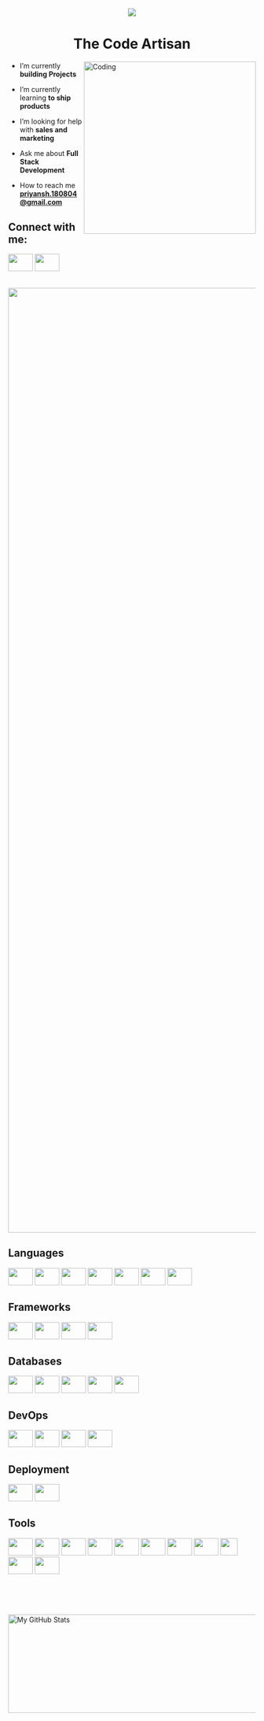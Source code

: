 <h1 align="center">
    <img src="https://readme-typing-svg.herokuapp.com/?lines=Hi+there!+👋🏽;I'm+Priyansh!;Nice+to+meet+you!&center=true&size=30&color=2396ED">
</h1>
<h1 align="center">The Code Artisan</h1>

<img align="right" alt="Coding" width="350" src="https://miro.medium.com/v2/resize:fit:679/1*zVnWJtyGOX_kUIDm6ccCfQ.gif">

- I’m currently **building Projects**

- I’m currently learning **to ship products**

- I’m looking for help with **sales and marketing**

- Ask me about **Full Stack Development**

- How to reach me **priyansh.180804@gmail.com**

## Connect with me:
<p align="left">
  <a href="https://www.linkedin.com/in/priyansh-patel-1570b0251/" target="blank">    <img height="35" width="50" src="https://skillicons.dev/icons?i=linkedin" /></a>
  <a href="https://twitter.com/priyansh_ptl18" target="blank">    <img height="35" width="50" src="https://skillicons.dev/icons?i=twitter" /></a>
</p>

<br/>
<img src="https://www.animatedimages.org/data/media/562/animated-line-image-0184.gif" width="1920" />

## Languages
<p align="left">
    <img height="35" width="50" src="https://skillicons.dev/icons?i=html" />
    <img height="35" width="50" src="https://skillicons.dev/icons?i=css" />
    <img height="35" width="50" src="https://skillicons.dev/icons?i=javascript" />
    <img height="35" width="50" src="https://skillicons.dev/icons?i=typescript" />
    <img height="35" width="50" src="https://skillicons.dev/icons?i=solidity" />
    <img height="35" width="50" src="https://skillicons.dev/icons?i=c" />
    <img height="35" width="50" src="https://skillicons.dev/icons?i=java" />
</p>

## Frameworks
<p align="left">
    <img height="35" width="50" src="https://skillicons.dev/icons?i=react" />
    <img height="35" width="50" src="https://skillicons.dev/icons?i=express" />
    <img height="35" width="50" src="https://skillicons.dev/icons?i=tailwind" />
    <img height="35" width="50" src="https://skillicons.dev/icons?i=nextjs" />
</p>

## Databases
<p align="left">
    <img height="35" width="50" src="https://skillicons.dev/icons?i=mongodb" />
    <img height="35" width="50" src="https://skillicons.dev/icons?i=postgres" />
    <img height="35" width="50" src="https://skillicons.dev/icons?i=redis" />
    <img height="35" width="50" src="https://skillicons.dev/icons?i=mysql" />
    <img height="35" width="50" src="https://skillicons.dev/icons?i=kafka" />
</p>

## DevOps
<p>
    <img height="35" width="50" src="https://skillicons.dev/icons?i=docker" />
    <img height="35" width="50" src="https://skillicons.dev/icons?i=k8s" />
    <img height="35" width="50" src="https://skillicons.dev/icons?i=prometheus" />
    <img height="35" width="50" src="https://skillicons.dev/icons?i=grafana" />
</p>

## Deployment
<p>
    <img height="35" width="50" src="https://skillicons.dev/icons?i=vercel" />
    <img height="35" width="50" src="https://skillicons.dev/icons?i=aws" />
    
</p>

## Tools
<p align="left">
    <img height="35" width="50" src="https://skillicons.dev/icons?i=rabbitmq" />
    <img height="35" width="50" src="https://skillicons.dev/icons?i=vite" />
    <img height="35" width="50" src="https://skillicons.dev/icons?i=notion" />
    <img height="35" width="50" src="https://skillicons.dev/icons?i=supabase" />
    <img height="35" width="50" src="https://skillicons.dev/icons?i=git" />
    <img height="35" width="50" src="https://skillicons.dev/icons?i=prisma" />
    <img height="35" width="50" src="https://skillicons.dev/icons?i=postman" />
    <img height="35" width="50" src="https://skillicons.dev/icons?i=figma" />
    <img height="35" width="35" src="https://avatars.githubusercontent.com/u/139895814?s=280&v=4" />
    <img height="35" width="50" src="https://skillicons.dev/icons?i=ai" />
    <img height="35" width="50" src="https://skillicons.dev/icons?i=md" />
<!--     <img height="35" width="50" src="https://skillicons.dev/icons?i=graphql" /> -->
<!--     <img height="35" width="50" src="https://skillicons.dev/icons?i=redux" /> -->
<!--     <img height="35" width="50" src="https://skillicons.dev/icons?i=d3" /> -->
</p>

<br/><br/><br/>

<div>      
  <img height="200" width="850" align="center" src="https://github-readme-stats-eight-theta.vercel.app/api?username=priyanshpatel18&show_icons=true&theme=dark" alt="My GitHub Stats"/>
<!--   <br/><br/> -->
<!--   <img height="200" width="850" align="center" src="https://github-readme-stats.vercel.app/api/top-langs/?username=priyanshpatel18&theme=dark&layout=compact"/> -->
</div>
